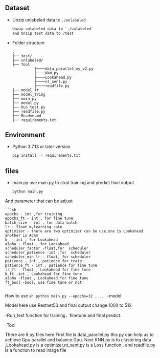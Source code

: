 ## Dataset
- Unzip unlabeled data to `./unlabeled`

    ```sh
	Unzip unlabeled data to `./unlabeled`
	and Unzip test data to /test
    ```

- Folder structure
    ```
    .
    ├── test/
    ├── unlabeled/
    ├── Tool
    	      ├────data_parallel_my_v2.py
              ├────KNN.py
              ├────Lookahead.py
              ├────nt_xent.py
              ├────readfile.py
    ├── model_ft
    ├── model_tring    
    ├── main.py    
    ├── model.py     
    ├── Run_test.py       
    ├── readfile.py
    ├── Readme.md
    ├── requirements.txt
    ```

## Environment
- Python 3.7.13 or later version
    ```sh
    pip install -r requirements.txt

    ```

## files
- main.py
use main.py to strat training and predict final output

    ```sh
    python main.py
    ```

And parameter that can be adjust

    ```sh
  	epochs - int ,for training
	epochs_ft - int , for fine tune
	batch_size - int , for data batch
	lr - float m,learning rate
	optimizer - there are two optimizer can be use,one is Lookahead another is Adam
	k  - int , for Lookahead
	alpha - float , for Lookahead
	scheduler_factor -float,for  scheduler
	scheduler_patience -int ,for  scheduler 
	scheduler_min lr - float, for scheduler 
	patience - int , patience for train
	patience_ft - int , patience for fine tune
	lr_ft  -float , Lookahead for fine tune
	k_ft -int , Lookahead for fine tune
	alpha -float , Lookahead for fine tune
	ft_bool -bool, use fine tune or not
    ```

How to use 
    ```sh
	python main.py --epochs=32 ....
    ```
-model

Model here use Restnet50 and final output change 1000 to 512 

-Run_test 
function for training、finetune and final predict.

-Tool

There are 5 py files here.First file is data_parallel.py this py can help us to achieve Gpu parallel and balance Gpu.
Next KNN.py is to clustering  data ,Lookahead.py is a optimizer,nt_xent.py is a Loss function , and readfile.py is a function to read image file
	

